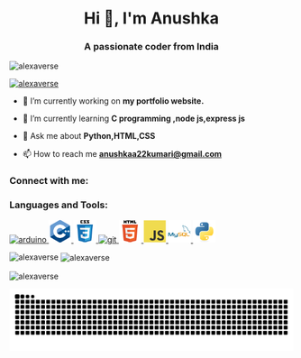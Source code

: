 <h1 align="center">Hi 👋, I'm Anushka</h1>
<h3 align="center">A passionate coder from India</h3>

<p align="left"> <img src="https://komarev.com/ghpvc/?username=alexaverse&label=Profile%20views&color=0e75b6&style=flat" alt="alexaverse" /> </p>

<p align="left"> <a href="https://github.com/ryo-ma/github-profile-trophy"><img src="https://github-profile-trophy.vercel.app/?username=alexaverse" alt="alexaverse" /></a> </p>

- 🔭 I’m currently working on **my portfolio website.**

- 🌱 I’m currently learning **C programming ,node js,express js**

- 💬 Ask me about **Python,HTML,CSS**

- 📫 How to reach me **anushkaa22kumari@gmail.com**

<h3 align="left">Connect with me:</h3>
<p align="left">
</p>

<h3 align="left">Languages and Tools:</h3>
<p align="left"> <a href="https://www.arduino.cc/" target="_blank" rel="noreferrer"> <img src="https://cdn.worldvectorlogo.com/logos/arduino-1.svg" alt="arduino" width="40" height="40"/> </a> <a href="https://www.w3schools.com/cpp/" target="_blank" rel="noreferrer"> <img src="https://raw.githubusercontent.com/devicons/devicon/master/icons/cplusplus/cplusplus-original.svg" alt="cplusplus" width="40" height="40"/> </a> <a href="https://www.w3schools.com/css/" target="_blank" rel="noreferrer"> <img src="https://raw.githubusercontent.com/devicons/devicon/master/icons/css3/css3-original-wordmark.svg" alt="css3" width="40" height="40"/> </a> <a href="https://git-scm.com/" target="_blank" rel="noreferrer"> <img src="https://www.vectorlogo.zone/logos/git-scm/git-scm-icon.svg" alt="git" width="40" height="40"/> </a> <a href="https://www.w3.org/html/" target="_blank" rel="noreferrer"> <img src="https://raw.githubusercontent.com/devicons/devicon/master/icons/html5/html5-original-wordmark.svg" alt="html5" width="40" height="40"/> </a> <a href="https://developer.mozilla.org/en-US/docs/Web/JavaScript" target="_blank" rel="noreferrer"> <img src="https://raw.githubusercontent.com/devicons/devicon/master/icons/javascript/javascript-original.svg" alt="javascript" width="40" height="40"/> </a> <a href="https://www.mysql.com/" target="_blank" rel="noreferrer"> <img src="https://raw.githubusercontent.com/devicons/devicon/master/icons/mysql/mysql-original-wordmark.svg" alt="mysql" width="40" height="40"/> </a> <a href="https://www.python.org" target="_blank" rel="noreferrer"> <img src="https://raw.githubusercontent.com/devicons/devicon/master/icons/python/python-original.svg" alt="python" width="40" height="40"/> </a> </p>

<p><img align="left" src="https://github-readme-stats.vercel.app/api/top-langs?username=alexaverse&show_icons=true&locale=en&layout=compact" alt="alexaverse" /></p>

<p>&nbsp;<img align="center" src="https://github-readme-stats.vercel.app/api?username=alexaverse&show_icons=true&locale=en" alt="alexaverse" /></p>

<p><img align="center" src="https://github-readme-streak-stats.herokuapp.com/?user=alexaverse&" alt="alexaverse" /></p>

![snake gif](https://github.com/Alexaverse/Alexaverse/blob/output/snake.svg)

